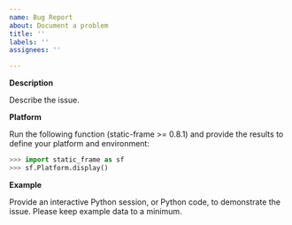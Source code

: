 ```yaml
---
name: Bug Report
about: Document a problem
title: ''
labels: ''
assignees: ''

---
```


**Description**

Describe the issue.

**Platform**

Run the following function (static-frame >= 0.8.1) and provide the results to define your platform and environment:

```python
>>> import static_frame as sf
>>> sf.Platform.display()
```

**Example**

Provide an interactive Python session, or Python code, to demonstrate the issue. Please keep example data to a minimum.

```python

```

